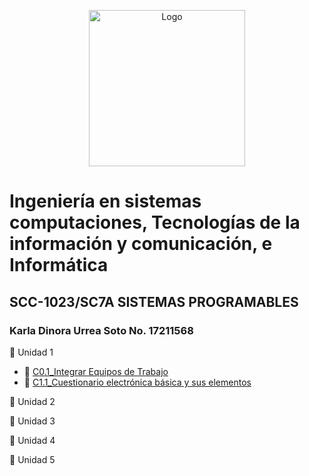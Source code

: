 
<p align="center">
    <img alt="Logo" src="https://www.tijuana.tecnm.mx/wp-content/themes/tecnm/images/logo_TECT.png" width=250 height=250>
</p>

# Ingeniería en sistemas computaciones, Tecnologías de la información y comunicación, e Informática

## SCC-1023/SC7A SISTEMAS PROGRAMABLES
### Karla Dinora Urrea Soto No. 17211568

:book: Unidad 1

- :page_with_curl: [C0.1_Integrar Equipos de Trabajo](Trabajos/C0.1_Integrar-equipos-de-trabajo_KarlaUrrea.md)
- :page_with_curl: [C1.1_Cuestionario electrónica básica y sus elementos](Trabajos/C1.1_ElectronicaBasica_y_elementos_KarlaUrrea.md)


:book: Unidad 2


:book: Unidad 3


:book: Unidad 4


:book: Unidad 5
